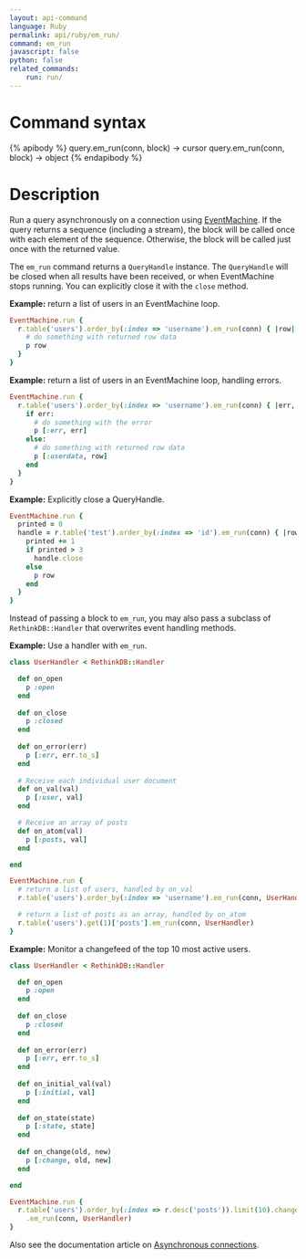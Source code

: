 ```yaml
---
layout: api-command
language: Ruby
permalink: api/ruby/em_run/
command: em_run
javascript: false
python: false
related_commands:
    run: run/
---
```


# Command syntax #

{% apibody %}
query.em_run(conn, block) &rarr; cursor
query.em_run(conn, block) &rarr; object
{% endapibody %}

# Description #

Run a query asynchronously on a connection using [EventMachine](http://rubyeventmachine.com). If the query returns a sequence (including a stream), the block will be called once with each element of the sequence. Otherwise, the block will be called just once with the returned value.

The `em_run` command returns a `QueryHandle` instance. The `QueryHandle` will be closed when all results have been received, or when EventMachine stops running. You can explicitly close it with the `close` method.

__Example:__ return a list of users in an EventMachine loop.

```rb
EventMachine.run {
  r.table('users').order_by(:index => 'username').em_run(conn) { |row|
    # do something with returned row data
    p row
  }
}
```

__Example:__ return a list of users in an EventMachine loop, handling errors.

```rb
EventMachine.run {
  r.table('users').order_by(:index => 'username').em_run(conn) { |err, row|
    if err:
      # do something with the error
      p [:err, err]
    else:
      # do something with returned row data
      p [:userdata, row]
    end
  }
}
```

__Example:__ Explicitly close a QueryHandle.

```rb
EventMachine.run {
  printed = 0
  handle = r.table('test').order_by(:index => 'id').em_run(conn) { |row|
    printed += 1
    if printed > 3
      handle.close
    else
      p row
    end
  }
}
```

Instead of passing a block to `em_run`, you may also pass a subclass of `RethinkDB::Handler` that overwrites event handling methods.

__Example:__ Use a handler with `em_run`.

```rb
class UserHandler < RethinkDB::Handler

  def on_open
    p :open
  end
  
  def on_close
    p :closed
  end
  
  def on_error(err)
    p [:err, err.to_s]
  end
  
  # Receive each individual user document
  def on_val(val)
    p [:user, val]
  end

  # Receive an array of posts
  def on_atom(val)
    p [:posts, val]
  end

end

EventMachine.run {
  # return a list of users, handled by on_val
  r.table('users').order_by(:index => 'username').em_run(conn, UserHandler)

  # return a list of posts as an array, handled by on_atom
  r.table('users').get(1)['posts'].em_run(conn, UserHandler)
}
```

__Example:__ Monitor a changefeed of the top 10 most active users.

```rb
class UserHandler < RethinkDB::Handler

  def on_open
    p :open
  end
  
  def on_close
    p :closed
  end
  
  def on_error(err)
    p [:err, err.to_s]
  end
  
  def on_initial_val(val)
    p [:initial, val]
  end
  
  def on_state(state)
    p [:state, state]
  end
  
  def on_change(old, new)
    p [:change, old, new]
  end  

end

EventMachine.run {
  r.table('users').order_by(:index => r.desc('posts')).limit(10).changes
    .em_run(conn, UserHandler)
}
```

Also see the documentation article on [Asynchronous connections][ac].

[ac]: /docs/async-connections/
